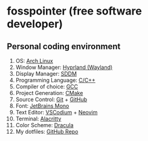 # fosspointer (free software developer)

## Personal coding environment

1. OS: [Arch Linux](https://archlinux.org/)
2. Window Manager: [Hyprland (Wayland)](https://hyprland.org/)
3. Display Manager: [SDDM](https://wiki.archlinux.org/title/SDDM)
4. Programming Language: [C/C++](https://wiki.archlinux.org/title/C)
5. Compiler of choice: [GCC](https://gcc.gnu.org/)
6. Project Generation: [CMake](https://cmake.org/)
7. Source Control: [Git](https://git-scm.com/) + [GitHub](https://github.com/)
8. Font: [JetBrains Mono](https://www.jetbrains.com/lp/mono/)
9. Text Editor: [VSCodium](https://vscodium.com/) + [Neovim](https://github.com/neovim/neovim)
10. Terminal: [Alacritty](https://alacritty.org/)
11. Color Scheme: [Dracula](https://draculatheme.com/)
12. My dotfiles: [GitHub Repo](https://github.com/fosspointer/dotfiles)
